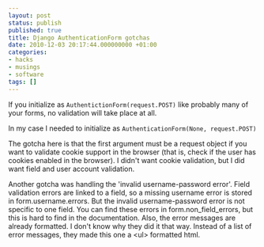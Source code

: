 ```yaml
---
layout: post
status: publish
published: true
title: Django AuthenticationForm gotchas
date: 2010-12-03 20:17:44.000000000 +01:00
categories:
- hacks
- musings
- software
tags: []
---
```

If you initialize as `AuthentictionForm(request.POST)` like probably many of your forms, no validation will take place at all.

In my case I needed to initialize as `AuthenticationForm(None, request.POST)`

The gotcha here is that the first argument must be a request object if you want to validate cookie support in the browser (that is, check if the user has cookies enabled in the browser). I didn't want cookie validation, but I did want field and user account validation.

Another gotcha was handling the 'invalid username-password error'. Field validation errors are linked to a field, so a missing username error is stored in form.username.errors. But the invalid username-password error is not specific to one field. You can find these errors in form.non_field_errors, but this is hard to find in the documentation. Also, the error messages are already formatted. I don't know why they did it that way. Instead of a list of error messages, they made this one a &lt;ul&gt; formatted html.
